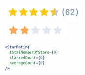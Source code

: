 <div class="references">
  <div class="reference">
    <a href="public/images/components/StarRating/1.png">
      <img src="public/images/components/StarRating/1.png" alt="StarRating 1" />
    </a>
  </div>
  <div class="reference">
    <a href="public/images/components/StarRating/2.png">
      <img src="public/images/components/StarRating/2.png" alt="StarRating 2" />
    </a>
  </div>
</div>

```jsx
<StarRating
  totalNumberOfStars={0}
  starredCount={0}
  averageCount={0}
/>
```
